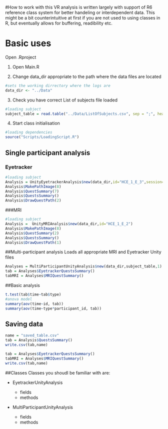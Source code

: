 #How to work with this
VR analysis is written largely with support of R6 reference class system for better handeling or interdependent data. This might be a bit counterintuitive at first if you are not used to using classes in R, but eventually allows for buffering, readibility etc.


# Basic uses
Open .Rproject

1. Open Main.R

2. Change data_dir appropriate to the path where the data files are located

```r
#sets the working dirrectory where the logs are
data_dir <- "../Data"
```

3. Check you have correct List of subjects file loaded

```r
#loading subject
subject_table = read.table("../Data/ListOfSubjects.csv", sep = ";", header=T, stringsAsFactors = F, na.strings = c(""))
```
4. Start class initialisation

```r
#loading dependencies
source("Scripts/LoadingScript.R")
```

## Single participant analysis
### Eyetracker
```r
#loading subject
Analysis = UnityEyetrackerAnalysis$new(data_dir,id="HCE_1_E_3",session=1)
Analysis$MakePathImage(8)
Analysis$QuestSummary(7)
Analysis$QuestsSummary()
Analysis$DrawQuestPath(2)
```
###MRI
```r
#loading subject
Analysis =  UnityMRIAnalysis$new(data_dir,id="HCE_1_E_2")
Analysis$MakePathImage(8)
Analysis$QuestSummary(2)
Analysis$QuestsSummary()
Analysis$DrawQuestPath(1)
```

##Multi-participant analysis
Loads all appropriate MRI and Eyetracker Unity files 
```r
Analyses = MultiParticipantUnityAnalysis$new(data_dir,subject_table,1)
tab = Analyses$EyetrackerQuestsSummary()
tabMRI = Analyses$MRIQuestSummary()
```
##Basic analysis
```r
t.test(tab$time~tab$type)
#anova model
summary(aov(time~id, tab))
summary(aov(time~type*participant_id, tab))
```

## Saving data
```r
name = "saved_table.csv"
tab = Analysis$QuestsSummary()
write.csv(tab,name)

tab = Analyses$EyetrackerQuestsSummary()
tabMRI = Analyses$MRIQuestSummary()
write.csv(tab,name)
```


##Classes
Classes you shoudl be familiar with are:
* EyetrackerUnityAnalysis
  * fields
  * methods

* MultiParticipantUnityAnalysis
  * fields
  * methods
